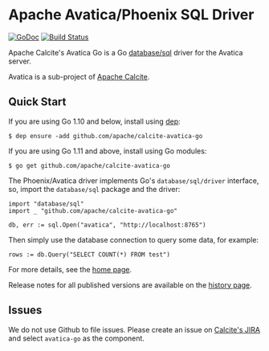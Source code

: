 <!--
{% comment %}
Licensed to the Apache Software Foundation (ASF) under one or more
contributor license agreements.  See the NOTICE file distributed with
this work for additional information regarding copyright ownership.
The ASF licenses this file to you under the Apache License, Version 2.0
(the "License"); you may not use this file except in compliance with
the License.  You may obtain a copy of the License at

http://www.apache.org/licenses/LICENSE-2.0

Unless required by applicable law or agreed to in writing, software
distributed under the License is distributed on an "AS IS" BASIS,
WITHOUT WARRANTIES OR CONDITIONS OF ANY KIND, either express or implied.
See the License for the specific language governing permissions and
limitations under the License.
{% endcomment %}
-->

# Apache Avatica/Phoenix SQL Driver

[![GoDoc](https://godoc.org/github.com/apache/calcite-avatica-go?status.png)](https://godoc.org/github.com/apache/calcite-avatica-go)
[![Build Status](https://travis-ci.org/apache/calcite-avatica-go.svg?branch=master)](https://travis-ci.org/apache/calcite-avatica-go)

Apache Calcite's Avatica Go is a Go [database/sql](https://golang.org/pkg/database/sql/) driver for the Avatica server.

Avatica is a sub-project of [Apache Calcite](https://calcite.apache.org).

## Quick Start
If you are using Go 1.10 and below, install using [dep](https://github.com/golang/dep):

```
$ dep ensure -add github.com/apache/calcite-avatica-go
```

If you are using Go 1.11 and above, install using Go modules:

```
$ go get github.com/apache/calcite-avatica-go
```

The Phoenix/Avatica driver implements Go's `database/sql/driver` interface, so, import the
`database/sql` package and the driver:

```
import "database/sql"
import _ "github.com/apache/calcite-avatica-go"

db, err := sql.Open("avatica", "http://localhost:8765")
```

Then simply use the database connection to query some data, for example:

```
rows := db.Query("SELECT COUNT(*) FROM test")
```

For more details, see the [home page](https://calcite.apache.org/avatica/docs/go_client_reference.html).

Release notes for all published versions are available on the [history
page](https://calcite.apache.org/avatica/docs/go_history.html).

## Issues
We do not use Github to file issues. Please create an issue on [Calcite's JIRA](https://issues.apache.org/jira/projects/CALCITE/issues)
and select `avatica-go` as the component.